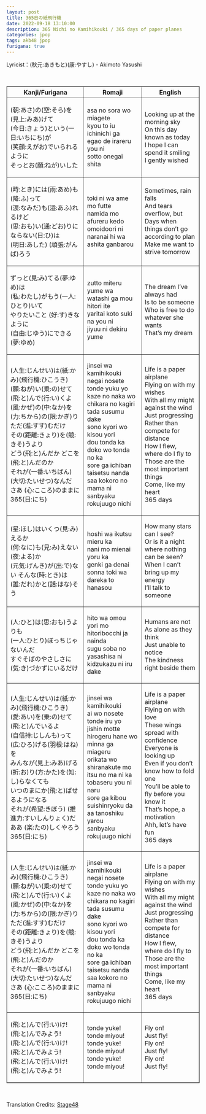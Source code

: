 ```yaml
---
layout: post
title: 365日の紙飛行機
date: 2022-09-18 13:10:00
description: 365 Nichi no Kamihikouki / 365 days of paper planes
categories: jpop
tags: akb48 jpop
furigana: true
---
```


<p>Lyricist：(秋元:あきもと)(康:やすし) - Akimoto Yasushi</p>
<br />
<table border="1" class="tg" style="width: 100%">
    <colgroup>
      <col span="1" style="width: 40%" />
      <col span="1" style="width: 30%" />
      <col span="1" style="width: 30%" />
    </colgroup>
  <thead>
    <tr>
      <th class="tg-c3ow">Kanji/Furigana</th>
      <th class="tg-c3ow">Romaji</th>
      <th class="tg-c3ow">English</th>
    </tr>
  </thead>
  <tbody>
    <tr>
      <td class="tg-c3ow">
        <p>(朝:あさ)の(空:そら)を(見上:みあ)げて<br />
          (今日:きょう)という(一日:いちにち)が<br />
          (笑顔:えがお)でいられるように<br />
          そっとお(願:ねが)いした</p>
      </td>
      <td class="tg-c3ow">
        <p class="style37">asa no sora wo miagete<br />
          kyou to iu ichinichi ga<br />
          egao de irareru you ni<br />
          sotto onegai shita</p>
      </td>
      <td class="tg-c3ow">
        <p>Looking up at the morning sky<br />
          On this day known as today<br />
          I hope I can spend it smiling<br />
          I gently wished</p>
      </td>
    </tr>
    <tr>
      <td class="tg-c3ow">
        <p>(時:とき)には(雨:あめ)も(降:ふ)って<br />
          (涙:なみだ)も(溢:あふ)れるけど<br />
          (思:おも)い(通:どお)りにならない(日:ひ)は<br />
          (明日:あした) (頑張:がんば)ろう</p>
      </td>
      <td class="tg-c3ow">
        <p>toki ni wa ame mo futte<br />
          namida mo afureru kedo<br />
          omoidoori ni naranai hi wa<br />
          ashita ganbarou</p>
      </td>
      <td class="tg-c3ow">
        <p>Sometimes, rain falls<br />
          And tears overflow, but<br />
          Days when things don’t go according to plan<br />
          Make me want to strive tomorrow</p>
      </td>
    </tr>
    <tr>
      <td class="tg-c3ow">
        <p>ずっと(見:み)てる(夢:ゆめ)は<br />
          (私:わたし)がもう(一人:ひとり)いて<br />
          やりたいこと (好:す)きなように<br />
          (自由:じゆう)にできる(夢:ゆめ)</p>
      </td>
      <td class="tg-c3ow">
        <p>zutto miteru yume wa<br />
          watashi ga mou hitori ite<br />
          yaritai koto suki na you ni<br />
          jiyuu ni dekiru yume</p>
      </td>
      <td class="tg-c3ow">
        <p>The dream I’ve always had<br />
          Is to be someone<br />
          Who is free to do whatever she wants<br />
          That’s my dream</p>
      </td>
    </tr>
    <tr>
      <td class="tg-c3ow">
        <p>(人生:じんせい)は(紙:かみ)(飛行機:ひこうき)<br />
          (願:ねが)い(乗:の)せて(飛:と)んで(行:い)くよ<br />
          (風:かぜ)の(中:なか)を(力:ちから)の(限:かぎ)り<br />
          ただ(進:すす)むだけ<br />
          その(距離:きょり)を(競:きそ)うより<br />
          どう(飛:と)んだか どこを(飛:と)んだのか<br />
          それが(一番:いちばん) (大切:たいせつ)なんだ<br />
          さあ (心:こころ)のままに<br />
          365(日:にち)</p>
      </td>
      <td class="tg-c3ow">
        <p>jinsei wa kamihikouki<br />
          negai nosete tonde yuku yo<br />
          kaze no naka wo chikara no kagiri<br />
          tada susumu dake<br />
          sono kyori wo kisou yori<br />
          dou tonda ka doko wo tonda no ka<br />
          sore ga ichiban taisetsu nanda<br />
          saa kokoro no mama ni<br />
          sanbyaku rokujuugo nichi</p>
      </td>
      <td class="tg-c3ow">
        <p>Life is a paper airplane<br />
          Flying on with my wishes<br />
          With all my might against the wind<br />
          Just progressing<br />
          Rather than compete for distance<br />
          How I flew, where do I fly to<br />
          Those are the most important things<br />
          Come, like my heart<br />
          365 days</p>
      </td>
    </tr>
    <tr>
      <td class="tg-c3ow">
        <p>(星:ほし)はいくつ(見:み)えるか<br />
          (何:なに)も(見:み)えない(夜:よる)か<br />
          (元気:げんき)が(出:で)ない そんな(時:とき)は<br />
          (誰:だれ)かと(話:はな)そう</p>
      </td>
      <td class="tg-c3ow">
        <p>hoshi wa ikutsu mieru ka<br />
          nani mo mienai yoru ka<br />
          genki ga denai sonna toki wa<br />
          dareka to hanasou</p>
      </td>
      <td class="tg-c3ow">
        <p>How many stars can I see?<br />
          Or is it a night where nothing can be seen?<br />
          When I can’t bring up my energy<br />
          I’ll talk to someone</p>
      </td>
    </tr>
    <tr>
      <td class="tg-c3ow">
        <p>(人:ひと)は(思:おも)うよりも<br />
          (一人:ひとり)ぼっちじゃないんだ<br />
          すぐそばのやさしさに<br />
          (気:き)づかずにいるだけ</p>
      </td>
      <td class="tg-c3ow">
        <p>hito wa omou yori mo<br />
          hitoribocchi ja nainda<br />
          sugu soba no yasashisa ni<br />
          kidzukazu ni iru dake</p>
      </td>
      <td class="tg-c3ow">
        <p>Humans are not<br />
          As alone as they think<br />
          Just unable to notice<br />
          The kindness right beside them</p>
      </td>
    </tr>
    <tr>
      <td class="tg-c3ow">
        <p>(人生:じんせい)は(紙:かみ)(飛行機:ひこうき)<br />
          (愛:あい)を(乗:の)せて(飛:と)んでいるよ<br />
          (自信持:じしんも)って(広:ひろ)げる(羽根:はね)を<br />
          みんなが(見上:みあ)げる<br />
          (折:お)り(方:かた)を(知:し)らなくても<br />
          いつのまにか(飛:と)ばせるようになる<br />
          それが(希望:きぼう) (推進力:すいしんりょく)だ<br />
          ああ (楽:たの)しくやろう<br />
          365(日:にち)</p>
      </td>
      <td class="tg-c3ow">
        <p>jinsei wa kamihikouki<br />
          ai wo nosete tonde iru yo<br />
          jishin motte hirogeru hane wo<br />
          minna ga miageru<br />
          orikata wo shiranakute mo<br />
          itsu no ma ni ka tobaseru you ni naru<br />
          sore ga kibou suishinryoku da<br />
          aa tanoshiku yarou<br />
          sanbyaku rokujuugo nichi</p>
      </td>
      <td class="tg-c3ow">
        <p>Life is a paper airplane<br />
          Flying on with love<br />
          These wings spread with confidence<br />
          Everyone is looking up<br />
          Even if you don’t know how to fold one<br />
          You’ll be able to fly before you know it<br />
          That’s hope, a motivation<br />
          Ahh, let’s have fun<br />
          365 days</p>
      </td>
    </tr>
    <tr>
      <td class="tg-c3ow">
        <p>(人生:じんせい)は(紙:かみ)(飛行機:ひこうき)<br />
          (願:ねが)い(乗:の)せて(飛:と)んで(行:い)くよ<br />
          (風:かぜ)の(中:なか)を(力:ちから)の(限:かぎ)り<br />
          ただ(進:すす)むだけ<br />
          その(距離:きょり)を(競:きそ)うより<br />
          どう(飛:と)んだか どこを(飛:と)んだのか<br />
          それが(一番:いちばん) (大切:たいせつ)なんだ<br />
          さあ (心:こころ)のままに<br />
          365(日:にち)</p>
      </td>
      <td class="tg-c3ow">
        <p>jinsei wa kamihikouki<br />
          negai nosete tonde yuku yo<br />
          kaze no naka wo chikara no kagiri<br />
          tada susumu dake<br />
          sono kyori wo kisou yori<br />
          dou tonda ka doko wo tonda no ka<br />
          sore ga ichiban taisetsu nanda<br />
          saa kokoro no mama ni<br />
          sanbyaku rokujuugo nichi</p>
      </td>
      <td class="tg-c3ow">
        <p>Life is a paper airplane<br />
          Flying on with my wishes<br />
          With all my might against the wind<br />
          Just progressing<br />
          Rather than compete for distance<br />
          How I flew, where do I fly to<br />
          Those are the most important things<br />
          Come, like my heart<br />
          365 days</p>
      </td>
    </tr>
    <tr>
      <td class="tg-c3ow">
        <p>(飛:と)んで(行:い)け!<br />
          (飛:と)んでみよう!<br />
          (飛:と)んで(行:い)け!<br />
          (飛:と)んでみよう!<br />
          (飛:と)んで(行:い)け!<br />
          (飛:と)んでみよう!</p>
      </td>
      <td class="tg-c3ow">
        <p>tonde yuke!<br />
          tonde miyou!<br />
          tonde yuke!<br />
          tonde miyou!<br />
          tonde yuke!<br />
          tonde miyou!</p>
      </td>
      <td class="tg-c3ow">
        <p>Fly on!<br />
          Just fly!<br />
          Fly on!<br />
          Just fly!<br />
          Fly on!<br />
          Just fly!</p>
      </td>
    </tr>
  </tbody>
</table>
<br />
<p>Translation Credits: <a href="http://stage48.net/studio48/365nichinokamihikouki.html">Stage48</a></p>
